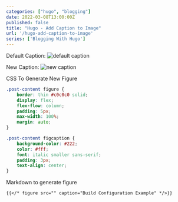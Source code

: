 ```yaml
---
categories: ["hugo", "blogging"]
date: 2022-03-08T13:00:00Z
published: false
title: "Hugo - Add Caption to Image"
url: '/hugo-add-caption-to-image'
series: ['Blogging With Hugo']
---
```



<!--more-->

Default Caption:
![default caption](/images/hugo/figure/default-figure.png)

New Caption:
![new caption](/images/hugo/figure/new-figure.png)

CSS To Generate New Figure

```css
.post-content figure {
    border: thin #c0c0c0 solid;
    display: flex;
    flex-flow: column;
    padding: 5px;
    max-width: 100%;
    margin: auto;
}

.post-content figcaption {
    background-color: #222;
    color: #fff;
    font: italic smaller sans-serif;
    padding: 3px;
    text-align: center;
}
```

Markdown to generate figure

```markdown
{{</* figure src="" caption="Build Configuration Example" */>}}
```
